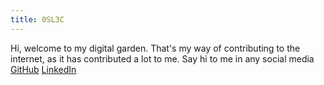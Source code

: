 ```yaml
---
title: 0SL3C
---
```


Hi, welcome to my digital garden.
That's my way of contributing to the internet, as it has contributed a lot to me.
Say hi to me in any social media [GitHub](https://github.com/0SL3C) [LinkedIn](https://www.linkedin.com/in/0sl3c/)